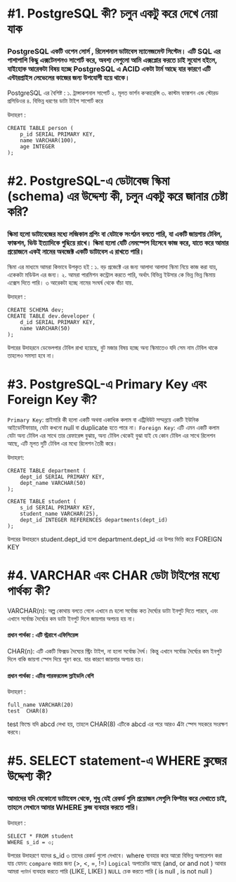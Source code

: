 # #1. PostgreSQL কী? চলুন একটু করে দেখে নেয়া যাক

### PostgreSQL একটি ওপেন সোর্স ,  রিলেশনাল ডাটাবেস ম্যানেজমেন্ট সিস্টেম।  এটি SQL এর পাশাপাশি কিছু এক্সটেনশনও সাপোর্ট করে, অবশ্য সেগুলো আমি এক্সপ্লোর করতে চাই সুযোগ হইলে, যাইহোক আরেকটা বিষয় হচ্ছে PostgreSQL এ ACID একটা টার্ম আছে যার কারণে এটি এন্টারপ্রাইস লেভেলের কাজের  জন্য উপযোগী হয়ে থাকে।
 
PostgreSQL এর বৈশিষ্ট :
১. ট্রান্সাকশনাল সাপোর্ট 
২. মূলত ভার্শন কন্কারেন্সি 
৩. কাস্টম ফাঙ্কশন এন্ড স্টোরড প্রসিডিওর 
৪. বিভিন্ন ধরণের ডাটা টাইপ সাপোর্ট করে 

উদাহরণ :
```postgresql
CREATE TABLE person (
    p_id SERIAL PRIMARY KEY,
    name VARCHAR(100),
    age INTEGER
);
```

# #2. PostgreSQL-এ ডেটাবেজ স্কিমা (schema) এর উদ্দেশ্য কী, চলুন একটু করে জানার চেষ্টা করি?

### স্কিমা হলো ডাটাবেজের মধ্যে লজিকাল গ্রপিং বা যেটাকে সংগঠন বলতে পারি, যা একটি জায়গায় টেবিল, ফাঙ্কশন, ভিউ ইত্যাদিকে গুছিয়ে রাখে। স্কিমা হলো যেটি নেমস্পেস হিসেবে কাজ করে, যাতে করে আমার প্রয়োজনে একই নামের অবজেক্ট একটি ডাটাবেস এ রাখতে পারি। 

স্কিমা এর মাধ্যমে আমরা কিভাবে উপকৃত হই :
১. বড় প্রজেক্টে এর জন্য আলাদা আলাদা স্কিমা নিয়ে কাজ করা যায়, একেকটা মডিউল এর জন্য। 
২. আমরা পারমিশন কন্ট্রোল করতে পারি, অর্থাৎ বিভিন্ন ইউসার কে ভিন্ন ভিন্ন স্কিমায় এক্সেস দিতে পারি।
৩ আরেকটা হচ্ছে নামের সংঘর্ষ থেকে বাঁচা যায়.

উদাহরণ :
```
CREATE SCHEMA dev;
CREATE TABLE dev.developer (
    d_id SERIAL PRIMARY KEY,
    name VARCHAR(50)
);
```

উপরের উদাহরনে ডেভেলপার টেবিল রাখা হয়েছে, বুট মজার বিষয় হচ্ছে অন্য স্কিমাতেও যদি সেম নাম টেবিল থাকে তাহলেও সমস্যা হবে না। 

# #3. PostgreSQL-এ Primary Key এবং Foreign Key কী?
 `Primary Key`: প্রাইমারি কী হলো একটি  অথবা একাধিক কলাম বা এট্রিবিউট সম্মন্নয়ে একটি ইউনিক আইডেন্টিফায়ার, যেটা কখনো null বা duplicate হতে পারে না। 
`Foreign Key`: এটি এমন একটি কলাম যেটা অন্য টেবিল এর সাথে তার রেফারেন্স বুঝায়, অন্য টেবিল থেকেই বুঝা যাই যে কোন টেবিল এর সাথে রিলেশন আছে, এটি মূলত দুটি টেবিল এর মধ্যে রিলেশন তৈরী করে। 

 উদাহরণ:

```
CREATE TABLE department (
    dept_id SERIAL PRIMARY KEY,
    dept_name VARCHAR(50)
);

CREATE TABLE student (
    s_id SERIAL PRIMARY KEY,
    student_name VARCHAR(25),
    dept_id INTEGER REFERENCES departments(dept_id)
);
```
উপরের উদাহরনে student.dept_id হলো department.dept_id এর উপর ভিত্তি করে FOREIGN KEY


# #4. VARCHAR এবং CHAR ডেটা টাইপের মধ্যে পার্থক্য কী?

VARCHAR(n): অল্প কোথায় বলতে গেলে এখানে n হলো সর্বোচ্চ কত দৈর্ঘ্যের ডাটা ইনপুট দিতে পারবে, এবং এখানে সর্বোচ্চ দৈর্ঘ্যের কম ডাটা ইনপুট দিলে জায়গার অপচয় হয় না। 
#### প্রধান পার্থক্য : এটি স্ট্ররাগে এফিসিয়েন্স 
CHAR(n): এটি একটি ফিক্সড দৈঘ্যের  স্ট্রিং টাইপ, না হলো সর্বোচ্চ দৈর্ঘ।  কিন্তু এখানে সর্বোচ্চ দৈর্ঘ্যের কম ইনপুট দিলে বাকি জায়গা স্পেস দিয়ে পূরণ করে. যার কারণে জায়গার অপচয় হয়।  
#### প্রধান পার্থক্য : এটির পারফরমেন্স স্লাইডলি বেশি

উদাহরণ :
```
full_name VARCHAR(20)
test  CHAR(8)
```
test ফিল্ডে যদি abcd লেখা হয়, তাহলে CHAR(8) এটিকে abcd এর পরে আরও 4টা স্পেস সহকরে সংরক্ষণ করবে।

# #5. SELECT statement-এ WHERE ক্লজের উদ্দেশ্য কী?

### আমাদের যদি যেকোনো ডাটাবেস থেকে, শুধু যেই রেকর্ড গুলি প্রয়োজন সেগুলি ফিল্টার করে দেখাতে চাই, তাহলে সেখানে আমার WHERE ক্লজ ব্যবহার করতে পারি। 

উদাহরণ :
```
SELECT * FROM student 
WHERE s_id = ৩;
```
উপরের উদাহরণে যাদের s_id ৩ তাদের রেকর্ড গুলো দেখাবে। 
where ব্যবহার করে আরো বিভিন্ন অপারেশন করা যায় যেমন:
 `compare` করার জন্য (>, <, =, !=)
`Logical` অপারেটর আছে (and, or and not )
আবার আমরা `প্যাটার্ন` ব্যবহার করতে পারি (LIKE, LIKEI )
`NULL` চেক করতে পারি ( is null , is not null )
